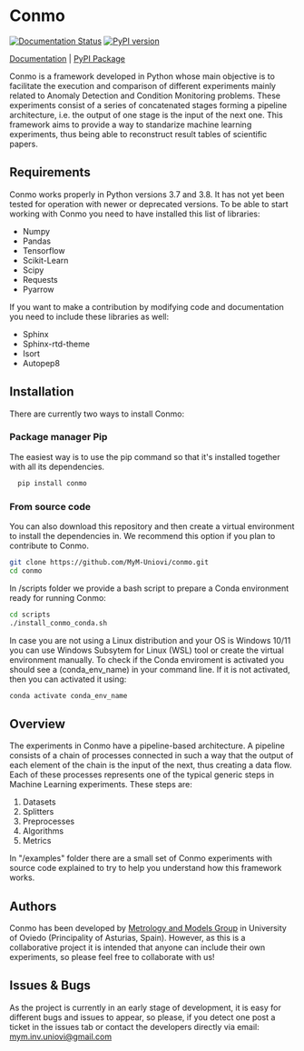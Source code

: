# Conmo

[![Documentation Status](https://readthedocs.org/projects/conmo/badge/?version=latest)](https://conmo.readthedocs.io/en/latest/?badge=latest)
[![PyPI version](https://badge.fury.io/py/conmo.png)](https://badge.fury.io/py/conmo)

[Documentation](https://conmo.readthedocs.io/en/latest/index.html) | [PyPI Package](https://pypi.org/project/conmo/)

Conmo is a framework developed in Python whose main objective is to facilitate the execution and comparison of different experiments mainly related to Anomaly Detection and Condition Monitoring problems.
These experiments consist of a series of concatenated stages forming a pipeline architecture, i.e. the output of one stage is the input of the next one.
This framework aims to provide a way to standarize machine learning experiments, thus being able to reconstruct result tables of scientific papers.

## Requirements
Conmo works properly in Python versions 3.7 and 3.8. It has not yet been tested for operation with newer or deprecated versions.
To be able to start working with Conmo you need to have installed this list of libraries:

* Numpy 
* Pandas
* Tensorflow
* Scikit-Learn
* Scipy
* Requests
* Pyarrow

If you want to make a contribution by modifying code and documentation you need to include these libraries as well:

* Sphinx 
* Sphinx-rtd-theme
* Isort
* Autopep8

## Installation
There are currently two ways to install Conmo:

### Package manager Pip
The easiest way is to use the pip command so that it's installed together with all its dependencies.

```bash
  pip install conmo
```

### From source code
You can also download this repository and then create a virtual environment to install the dependencies in.
We recommend this option if you plan to contribute to Conmo.

```bash
git clone https://github.com/MyM-Uniovi/conmo.git
cd conmo
```

In /scripts folder we provide a bash script to prepare a Conda environment ready for running Conmo:

```bash
cd scripts
./install_conmo_conda.sh
```

In case you are not using a Linux distribution and your OS is Windows 10/11 you can use Windows Subsytem for Linux (WSL) tool or create the virtual environment manually.
To check if the Conda enviroment is activated you should see a (conda_env_name) in your command line. If it is not activated, then you can activated it using:

```bash
conda activate conda_env_name
```

## Overview
The experiments in Conmo have a pipeline-based architecture. A pipeline consists of a chain of processes connected in such a way that the output of each element of the chain is the input of the next, thus creating a data flow. Each of these processes represents one of the typical generic steps in Machine Learning experiments. These steps are:

1. Datasets
2. Splitters
3. Preprocesses
4. Algorithms
5. Metrics

In "/examples" folder there are a small set of Conmo experiments with source code explained to try to help you understand how this framework works.

## Authors
Conmo has been developed by [Metrology and Models Group](https://mym.grupos.uniovi.es/en/inicio) in University of Oviedo (Principality of Asturias, Spain).
However, as this is a collaborative project it is intended that anyone can include their own experiments, so please feel free to collaborate with us!

## Issues & Bugs
As the project is currently in an early stage of development, it is easy for different bugs and issues to appear, so please, if you detect one post a ticket in the issues tab or contact the developers directly via email: mym.inv.uniovi@gmail.com